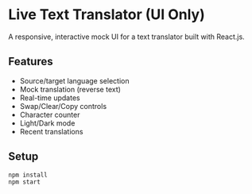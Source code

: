 # Live Text Translator (UI Only)

A responsive, interactive mock UI for a text translator built with React.js.

## Features
- Source/target language selection
- Mock translation (reverse text)
- Real-time updates
- Swap/Clear/Copy controls
- Character counter
- Light/Dark mode
- Recent translations

## Setup

```bash
npm install
npm start

